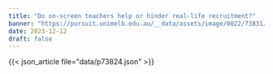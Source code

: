```yaml
---
title: "Do on-screen teachers help or hinder real-life recruitment?"
banner: "https://pursuit.unimelb.edu.au/__data/assets/image/0022/73831/Do-on-screen-teachers-help-or-hinder-real-life-recruitment_4dd28969-92e2-4538-9dfe-743fedfdba16.jpg"
date: 2023-12-12
draft: false
---
```


{{< json_article file="data/p73824.json" >}}